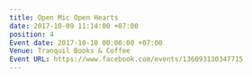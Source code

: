 ```yaml
---
title: Open Mic Open Hearts
date: 2017-10-09 11:14:00 +07:00
position: 4
Event date: 2017-10-10 00:00:00 +07:00
Venue: Tranquil Books & Coffee
Event URL: https://www.facebook.com/events/136093130347715
---
```


